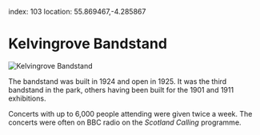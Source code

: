 index: 103
location: 55.869467,-4.285867

# Kelvingrove Bandstand

![Kelvingrove Bandstand](kelvingrove-bandstand.jpg)

The bandstand was built in 1924 and open in 1925.  It was the third
bandstand in the park, others having been built for the 1901 and 1911
exhibitions.

Concerts with up to 6,000 people attending were given twice a week.
The concerts were often on BBC radio on the _Scotland Calling_
programme.
